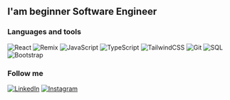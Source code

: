 ## I'am beginner Software Engineer

### Languages and tools
![React](https://img.shields.io/badge/-React-090909?style=for-the-badge&logo=react)
![Remix](https://img.shields.io/badge/-Remix-090909?style=for-the-badge&logo=remix)
![JavaScript](https://img.shields.io/badge/-JavaScript-090909?style=for-the-badge&logo=javascript)
![TypeScript](https://img.shields.io/badge/-TypeScript-090909?style=for-the-badge&logo=typescript)
![TailwindCSS](https://img.shields.io/badge/-TailwindCSS-090909?style=for-the-badge&logo=tailwindCss)
![Git](https://img.shields.io/badge/-Git-090909?style=for-the-badge&logo=git)
![SQL](https://img.shields.io/badge/-SQL-090909?style=for-the-badge&logo=mysql)
![Bootstrap](https://img.shields.io/badge/-Bootstrap5-090909?style=for-the-badge&logo=bootstrap)
### Follow me
[![LinkedIn](https://img.shields.io/badge/-LinkedIn-090909?style=for-the-badge&logo=linkedin)](https://www.linkedin.com/in/danylo-provilskyi/)
[![Instagram](https://img.shields.io/badge/-Instagram-090909?style=for-the-badge&logo=instagram)](https://www.instagram.com/provilsky_dn/)

